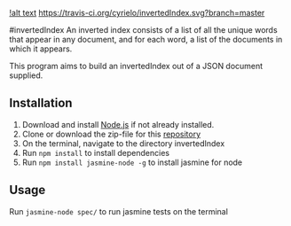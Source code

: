 [!alt text](https://travis-ci.org/cyrielo/invertedIndex.svg?branch=master "Travis build for inveretdIndex")
https://travis-ci.org/cyrielo/invertedIndex.svg?branch=master

#invertedIndex
An inverted index consists of a list of all the unique words that appear in
any document, and for each word, a list of the documents in which it appears.

This program aims to build an invertedIndex out of a JSON document supplied.

## Installation
   1. Download and install [Node.js](https://nodejs.org/en/download/) if not already installed.
   2. Clone or download the zip-file for this [repository](https://github.com/cyrielo/invertedIndex.git)
   3. On the terminal, navigate to the directory invertedIndex
   4. Run ```npm install``` to install dependencies
   5. Run ```npm install jasmine-node -g``` to install jasmine for node

## Usage
   Run  ```jasmine-node spec/``` to run jasmine tests on the terminal
